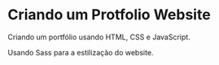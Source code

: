 # Criando um Protfolio Website
Criando um portfólio usando HTML, CSS e JavaScript.

Usando Sass para a estilização do website.